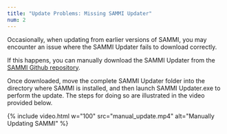 ```yaml
---
title: "Update Problems: Missing SAMMI Updater"
num: 2
---
```

Occasionally, when updating from earlier versions of SAMMI, you may encounter an issue where the SAMMI Updater fails to download correctly.  

If this happens, you can manually download the SAMMI Updater from the [SAMMI Github repository](https://github.com/SAMMISolutions/SAMMI-Official/raw/main/download/SAMMI%20Updater.zip).  

Once downloaded, move the complete SAMMI Updater folder into the directory where SAMMI is installed, and then launch SAMMI Updater.exe to perform the update. The steps for doing so are illustrated in the video provided below.

{% include video.html w="100" src="manual_update.mp4" alt="Manually Updating SAMMI" %}


